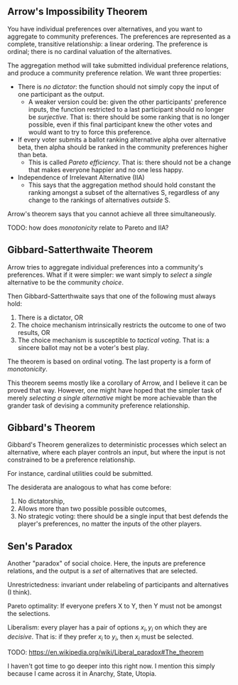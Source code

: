 ## Arrow's Impossibility Theorem

You have individual preferences over alternatives, and you want to
aggregate to community preferences. The preferences are represented as a
complete, transitive relationship: a linear ordering. The preference is
ordinal; there is no cardinal valuation of the alternatives.

The aggregation method will take submitted individual preference
relations, and produce a community preference relation. We want three
properties:

- There is _no dictator_: the function should not simply copy the input of
  one participant as the output.
  - A weaker version could be: given the other participants' preference
    inputs, the function restricted to a last participant should no
    longer be _surjective_. That is: there should be some ranking that
    is no longer possible, even if this final participant knew the other
    votes and would want to try to force this preference.
- If every voter submits a ballot ranking alternative alpha over
  alternative beta, then alpha should be ranked in the community
  preferences higher than beta.
  - This is called _Pareto efficiency_. That is: there should not be a
    change that makes everyone happier and no one less happy.
- Independence of Irrelevant Alternative (IIA)
  - This says that the aggregation method should hold constant the
    ranking amongst a subset of the alternatives S, regardless of any
    change to the rankings of alternatives _outside_ S.

Arrow's theorem says that you cannot achieve all three simultaneously.

TODO: how does _monotonicity_ relate to Pareto and IIA?

## Gibbard-Satterthwaite Theorem

Arrow tries to aggregate individual preferences into a community's
preferences. What if it were simpler: we want simply to _select_ a
_single_ alternative to be the community _choice_.

Then Gibbard-Satterthwaite says that one of the following must always
hold:

1. There is a dictator, OR
2. The choice mechanism intrinsically restricts the outcome to one of
   two results, OR
3. The choice mechanism is susceptible to _tactical voting_. That is: a
   sincere ballot may not be a voter's best play.

The theorem is based on ordinal voting. The last property is a form of
_monotonicity_.

This theorem seems mostly like a corollary of Arrow, and I believe it
can be proved that way. However, one might have hoped that the simpler
task of merely _selecting a single alternative_ might be more achievable
than the grander task of devising a community preference relationship.

## Gibbard's Theorem

Gibbard's Theorem generalizes to deterministic processes which select an
alternative, where each player controls an input, but where the input is
not constrained to be a preference relationship.

For instance, cardinal utilities could be submitted.

The desiderata are analogous to what has come before:

1. No dictatorship,
2. Allows more than two possible possible outcomes,
3. No strategic voting: there should be a single input that best defends
   the player's preferences, no matter the inputs of the other players.

## Sen's Paradox

Another "paradox" of social choice. Here, the inputs are preference
relations, and the output is a _set_ of alternatives that are selected.

Unrestrictedness: invariant under relabeling of participants and
alternatives (I think).

Pareto optimality: If everyone prefers X to Y, then Y must not be
amongst the selections.

Liberalism: every player has a pair of options $x_i, y_i$ on which they
are _decisive_. That is: if they prefer $x_i$ to $y_i$, then $x_i$ must
be selected.

TODO: https://en.wikipedia.org/wiki/Liberal_paradox#The_theorem

I haven't got time to go deeper into this right now. I mention this
simply because I came across it in Anarchy, State, Utopia.
